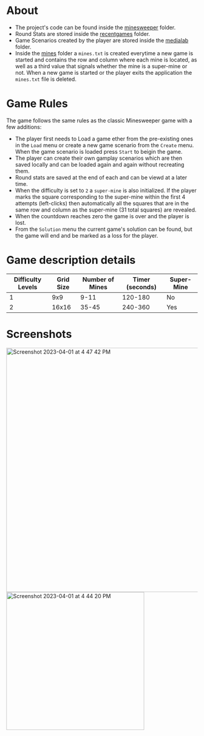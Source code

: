 # About

- The project's code can be found inside the [minesweeper](https://github.com/ValantisAndreas/Minesweeper/tree/main/src/minesweeper) folder.
- Round Stats are stored inside the [recentgames](https://github.com/ValantisAndreas/Minesweeper/tree/main/src/recentgames) folder.
- Game Scenarios created by the player are stored inside the [medialab](https://github.com/ValantisAndreas/Minesweeper/tree/main/src/medialab) folder.
- Inside the [mines](https://github.com/ValantisAndreas/Minesweeper/tree/main/src/mines) folder a `mines.txt` is created everytime a new game is started and contains the row and column where each mine is located, as well as a third value that signals whether the mine is a super-mine or not. When a new game is started or the player exits the application the `mines.txt` file is deleted.

# Game Rules

The game follows the same rules as the classic Minesweeper game with a few additions:

* The player first needs to Load a game ether from the pre-existing ones in the `Load` menu or create a new game scenario from the `Create` menu. When the game scenario is loaded press `Start` to beigin the game.
* The player can create their own gamplay scenarios which are then saved locally and can be loaded again and again without recreating them.
* Round stats are saved at the end of each and can be viewd at a later time.
* When the difficulty is set to `2` a `super-mine` is also initialized. If the player marks the square corresponding to the super-mine within the first 4 attempts (left-clicks) then automatically all the squares that are in the same row and column as the super-mine (31 total squares) are revealed.
* When the countdown reaches zero the game is over and the player is lost.
* From the `Solution` menu the current game's solution can be found, but the game will end and be marked as a loss for the player.

# Game description details

| Difficulty Levels | Grid Size | Number of Mines | Timer (seconds)| Super-Mine |
| ------------------| ----------| --------------- |----------------|------------|
| 1                 | 9x9       | 9-11            | 120-180        | No         |
| 2                 | 16x16     | 35-45           | 240-360        | Yes        |

# Screenshots

<img width="643" alt="Screenshot 2023-04-01 at 4 47 42 PM" src="https://user-images.githubusercontent.com/94286214/229292953-e08bd09b-4e36-41fd-a576-08e73a20392f.png"> <img width="363" alt="Screenshot 2023-04-01 at 4 44 20 PM" src="https://user-images.githubusercontent.com/94286214/229292936-e1137b32-f969-434e-be0b-ba9b947b7fea.png"> 
